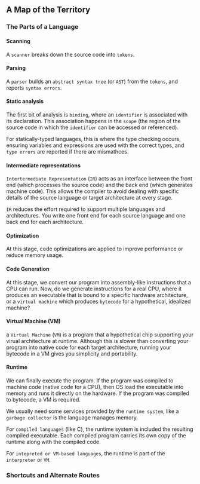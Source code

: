 ## A Map of the Territory

### The Parts of a Language

#### Scanning

A `scanner` breaks down the source code into `tokens`.

#### Parsing

A `parser` builds an `abstract syntax tree` (or `AST`) from the `tokens`, and reports `syntax errors`.

#### Static analysis

The first bit of analysis is `binding`, where an `identifier` is associated with its declaration. This association happens in the `scope` (the region of the source code in which the `identifier` can be accessed or referenced).

For statically-typed languages, this is where the type checking occurs, ensuring variables and expressions are used with the correct types, and `type errors` are reported if there are mismathces.



#### Intermediate representations

`Intertermediate Representation` (`IR`) acts as an interface between the front end (which processes the source code) and the back end (which generates machine code). This allows the compiler to avoid dealing with specific details of the source language or target architecture at every stage.

`IR` reduces the effort required to support multiple languages and architectures. You write one front end for each source language and one back end for each architecture.


#### Optimization

At this stage, code optimizations are applied to improve performance or reduce memory usage. 


#### Code Generation

At this stage, we convert our program into assembly-like instructions that a CPU can run. Now, do we generate instructions for a real CPU, where it produces an executable that is bound to a specific hardware architecture, or a `virtual machine` which produces `bytecode` for a hypothetical, idealized machine?




#### Virtual Machine (VM)

a `Virtual Machine` (`VM`) is a program that a hypothetical chip supporting your virual architecture at runtime. Although this is slower than converting your program into native code for each target architecture, running your bytecode in a VM gives you simplicity and portability.


#### Runtime


We can finally execute the program. If the program was compiled to machine code (native code for a CPU), then OS load the executable into memory and runs it directly on the hardware. If the program was compiled to bytecode, a VM is required. 

We usually need some services provided by the `runtime system`, like a `garbage collector` is the language manages memory. 

For `compiled languages` (like C), the runtime system is included the resulting compiled executable. Each compiled program carries its own copy of the runtime along with the compiled code.

For `intepreted or VM-based languages`, the runtime is part of the `interpreter` or `VM`. 


### Shortcuts and Alternate Routes






